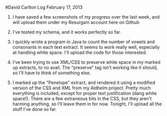 #David Carlton Log February 17, 2013

1. I have saved a few screenshots of my progress over the last week, and will upload them under my Resurgam account here on Github

2. I've tested my schema, and it works perfectly so far.

3. I quickly wrote a program in Java to count the number of vowels and consonants in each text extract. It seems to work really well, especially at handling white space. I'll upload the code for those interested.

4. I've been trying to use XML/CSS to preserve white space in my marked up extracts, to no avail. The "preserve" tag isn't working like it should, so I'll have to think of something else.

4. I marked up the "Penelope" extract, and rendered it using a modified version of the CSS and XML from my Aldhelm project. Pretty much everything is included, except for proper text justification (dang white space!). There are a few extraneous bits in the CSS, but they aren't harming anything, so I'll leave them in for now. Tonight, I'll upload all the stuff I've done so far.

